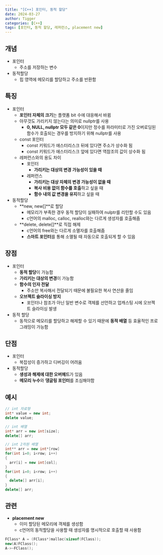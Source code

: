 ```yaml
---
title: "[C++] 포인터, 동적 할당"
date: 2024-03-27
author: Tigger
categories: [C++]
tags: [포인터, 동적 할당, 레퍼런스, placement new]
---
```


## 개념 
+ 포인터
  + 주소를 저장하는 변수
+ 동적할당
  + 힙 영역에 메모리를 할당하고 주소를 반환함

## 특징
+ 포인터
  + **포인터 자체의 크기**는 플랫폼 bit 수에 대응해서 바뀜
  + 아무것도 가리키지 않는다는 의미로 nullptr를 사용
    + **0, NULL, nullptr 모두 같은 0**이지만 정수를 파라미터로 가진 오버로딩된 함수가 호출되는 경우를 방지하기 위해 nullptr를 사용
  + const 포인터
    + const 키워드가 애스터리스크 뒤에 있다면 주소가 상수화 됨
    + const 키워드가 애스터리스크 앞에 있다면 역참조의 값이 상수화 됨
  + 레퍼런스와의 용도 차이
	+ 포인터
		+ **가리키는 대상의 변경 가능성이 있을 때**
	+ 레퍼런스
		+ **가리키는 대상 자체의 변경 가능성이 없을 때**
		+ **복사 비용 없이 함수를 호출**하고 싶을 때
		+ **함수 내의 값 변경을 유지**하고 싶을 때
+ 동적할당
  + **new, new[]**로 할당
    + 메모리가 부족한 경우 동적 할당이 실패하여 nulptr를 리턴할 수도 있음
    + c언어의 malloc, calloc, realloc와는 다르게 생성자를 호출해줌
  + **delete, delete[]**로 직접 해제
    + c언어의 free와는 다르게 소멸자를 호출해줌
    + **스마트 포인터**를 통해 소멸될 때 자동으로 호출되게 할 수 있음

## 장점
+ 포인터
  + **동적 할당**이 가능함
  + **가리키는 대상의 변경**이 가능함
  + **함수의 인자 전달**
    + 주소만 복사해서 전달되기 때문에 불필요한 복사 연산을 줄임
  + **오브젝트 슬라이싱 방지**
    + 포인터나 참조가 아닌 일반 변수로 객체를 선언하고 업캐스팅 시에 오브젝트 슬라이싱 발생
+ 동적 할당
  + 동적으로 메모리를 할당하고 해제할 수 있기 때문에 **동적 배열** 등 효율적인 프로그래밍이 가능함

## 단점
+ 포인터
  + 복잡성이 증가하고 디버깅이 어려움
+ 동적할당
  + **생성과 해제에 대한 오버헤드**가 있음
  + **메모리 누수**와 **댕글링 포인터**를 조심해야함

## 예시
```cpp
// int 자료형
int* value = new int;
delete value;

// int 배열
int* arr = new int[size];
delete[] arr;

// int 2차원 배열
int** arr = new int*[row]
for(int i=0; i<row; i++)
{
  arr[i] = new int[col];
}
for(int i=0; i<row; i++)
{
  delete[] arr[i];
}
delete[] arr;
```

## 관련
+ **placement new**
  + 이미 할당된 메모리에 객체를 생성함
  + c언어의 동적할당을 사용할 때 생성자를 명시적으로 호출할 때 사용함

```cpp
FClass* A = (FClass*)malloc(sizeof(FClass));
new(A)FClass();
A->~FClass();
```
